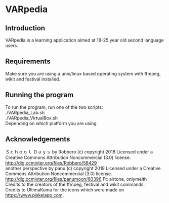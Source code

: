 # VARpedia  
## Introduction  
VARpedia is a learning application aimed at 18-25 year old second language users.  
## Requirements  
Make sure you are using a unix/linux based operating system with ffmpeg, wikit and festival installed.
## Running the program  
To run the program, run one of the two scripts:  
./VARpedia_Lab.sh  
./VARpedia_VirtualBox.sh  
Depending on which platform you are using.  
## Acknowledgements  
Ｓｃｈｏｏｌ  Ｄａｙｓ by Robbero (c) copyright 2018 Licensed under a Creative Commons Attribution Noncommercial  (3.0) license. http://dig.ccmixter.org/files/Robbero/58429  
another perspective by panu (c) copyright 2019 Licensed under a Creative Commons Attribution Noncommercial  (3.0) license. http://dig.ccmixter.org/files/panumoon/60396 Ft: airtone, onlymeith  
Credits to the creators of the ffmpeg, festival and wikit commands.  
Credits to UltimaKuma for the icons which were made on https://www.piskelapp.com.  
